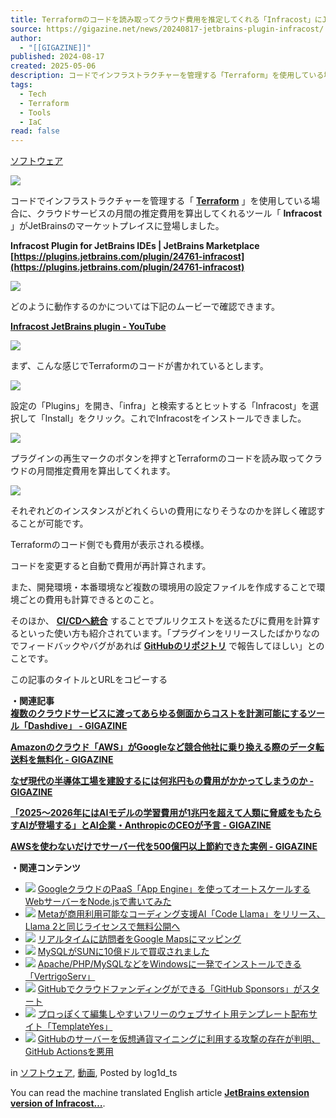 ```yaml
---
title: Terraformのコードを読み取ってクラウド費用を推定してくれる「Infracost」にJetBrains拡張機能版が登場
source: https://gigazine.net/news/20240817-jetbrains-plugin-infracost/
author:
  - "[[GIGAZINE]]"
published: 2024-08-17
created: 2025-05-06
description: コードでインフラストラクチャーを管理する「Terraform」を使用している場合に、クラウドサービスの月間の推定費用を算出してくれるツール「Infracost」がJetBrainsのマーケットプレイスに登場しました。
tags:
  - Tech
  - Terraform
  - Tools
  - IaC
read: false
---
```

[ソフトウェア](https://gigazine.net/news/C4/)

[![](https://i.gzn.jp/img/2024/08/17/jetbrains-plugin-infracost/00_m.png)](https://i.gzn.jp/img/2024/08/17/jetbrains-plugin-infracost/00.png)

  
コードでインフラストラクチャーを管理する「 **[Terraform](https://ja.wikipedia.org/wiki/Terraform)** 」を使用している場合に、クラウドサービスの月間の推定費用を算出してくれるツール「 **Infracost** 」がJetBrainsのマーケットプレイスに登場しました。  
  
**Infracost Plugin for JetBrains IDEs | JetBrains Marketplace  
[https://plugins.jetbrains.com/plugin/24761-infracost](https://plugins.jetbrains.com/plugin/24761-infracost)**  

[![](https://i.gzn.jp/img/2024/08/17/jetbrains-plugin-infracost/snap6838_m.png)](https://plugins.jetbrains.com/plugin/24761-infracost)

  
どのように動作するのかについては下記のムービーで確認できます。  
  
**[Infracost JetBrains plugin - YouTube](https://www.youtube.com/watch?v=kgfkdmUNzEo)**  

![](https://img.youtube.com/vi/kgfkdmUNzEo/maxresdefault.jpg)

  
まず、こんな感じでTerraformのコードが書かれているとします。  

[![](https://i.gzn.jp/img/2024/08/17/jetbrains-plugin-infracost/snap6839_m.png)](https://i.gzn.jp/img/2024/08/17/jetbrains-plugin-infracost/snap6839.png)

  
設定の「Plugins」を開き、「infra」と検索するとヒットする「Infracost」を選択して「Install」をクリック。これでInfracostをインストールできました。  

[![](https://i.gzn.jp/img/2024/08/17/jetbrains-plugin-infracost/snap6841_m.png)](https://i.gzn.jp/img/2024/08/17/jetbrains-plugin-infracost/snap6841.png)

  
プラグインの再生マークのボタンを押すとTerraformのコードを読み取ってクラウドの月間推定費用を算出してくれます。  

[![](https://i.gzn.jp/img/2024/08/17/jetbrains-plugin-infracost/snap6842_m.png)](https://i.gzn.jp/img/2024/08/17/jetbrains-plugin-infracost/snap6842.png)

  
それぞれどのインスタンスがどれくらいの費用になりそうなのかを詳しく確認することが可能です。  

  
Terraformのコード側でも費用が表示される模様。  

  
コードを変更すると自動で費用が再計算されます。  

  
また、開発環境・本番環境など複数の環境用の設定ファイルを作成することで環境ごとの費用も計算できるとのこと。  

  
そのほか、 **[CI/CDへ統合](https://www.infracost.io/docs/integrations/cicd/)** することでプルリクエストを送るたびに費用を計算するといった使い方も紹介されています。「プラグインをリリースしたばかりなのでフィードバックやバグがあれば **[GitHubのリポジトリ](https://github.com/infracost/infracost)** で報告してほしい」とのことです。

この記事のタイトルとURLをコピーする

**・関連記事**  
**[複数のクラウドサービスに渡ってあらゆる側面からコストを計測可能にするツール「Dashdive」 - GIGAZINE](https://gigazine.net/news/20240213-dashdive)**  
  
**[Amazonのクラウド「AWS」がGoogleなど競合他社に乗り換える際のデータ転送料を無料化 - GIGAZINE](https://gigazine.net/news/20240306-aws-free-data-transfer)**  
  
**[なぜ現代の半導体工場を建設するには何兆円もの費用がかかってしまうのか - GIGAZINE](https://gigazine.net/news/20240507-20-billion-semiconductor-fabrication)**  
  
**[「2025～2026年にはAIモデルの学習費用が1兆円を超えて人類に脅威をもたらすAIが登場する」とAI企業・AnthropicのCEOが予言 - GIGAZINE](https://gigazine.net/news/20240416-anthropic-ceo-ai-training-cost)**  
  
**[AWSを使わないだけでサーバー代を500億円以上節約できた実例 - GIGAZINE](https://gigazine.net/news/20230318-cloud-cost)**

**・関連コンテンツ**

- [![](https://i.gzn.jp/img/2018/08/23/nodejs-web-google-app-engine-gcp/00.png)](https://gigazine.net/news/20180823-nodejs-web-google-app-engine-gcp/)
	[GoogleクラウドのPaaS「App Engine」を使ってオートスケールするWebサーバーをNode.jsで書いてみた](https://gigazine.net/news/20180823-nodejs-web-google-app-engine-gcp/)
- [![](https://i.gzn.jp/img/2023/08/25/meta-code-llama/00_m.png)](https://gigazine.net/news/20230825-meta-code-llama/)
	[Metaが商用利用可能なコーディング支援AI「Code Llama」をリリース、Llama 2と同じライセンスで無料公開へ](https://gigazine.net/news/20230825-meta-code-llama/)
- [![](https://i.gzn.jp/img/2006/05/15/gmap/200605_gmap.jpg)](https://gigazine.net/news/20060515_google_maps_access/)
	[リアルタイムに訪問者をGoogle Mapsにマッピング](https://gigazine.net/news/20060515_google_maps_access/)
- [![](https://i.gzn.jp/img/2008/01/17/sun_buys_mysql/Sun_014_m.jpg)](https://gigazine.net/news/20080117_sun_buys_mysql/)
	[MySQLがSUNに10億ドルで買収されました](https://gigazine.net/news/20080117_sun_buys_mysql/)
- [![](https://i.gzn.jp/img/2008/03/24/vertrigoserv/vs00.png)](https://gigazine.net/news/20080324_vertrigoserv/)
	[Apache/PHP/MySQLなどをWindowsに一発でインストールできる「VertrigoServ」](https://gigazine.net/news/20080324_vertrigoserv/)
- [![](https://i.gzn.jp/img/2019/05/24/github-sponsors/00_m.png)](https://gigazine.net/news/20190524-github-sponsors/)
	[GitHubでクラウドファンディングができる「GitHub Sponsors」がスタート](https://gigazine.net/news/20190524-github-sponsors/)
- [![](https://i.gzn.jp/img/2008/07/25/templateyes/top_m.jpg)](https://gigazine.net/news/20080725_templateyes/)
	[プロっぽくて編集しやすいフリーのウェブサイト用テンプレート配布サイト「TemplateYes」](https://gigazine.net/news/20080725_templateyes/)
- [![](https://i.gzn.jp/img/2021/04/05/github-actions-abused-to-cryptocurrency-mining/00.jpg)](https://gigazine.net/news/20210405-github-actions-abused-to-cryptocurrency-mining/)
	[GitHubのサーバーを仮想通貨マイニングに利用する攻撃の存在が判明、GitHub Actionsを悪用](https://gigazine.net/news/20210405-github-actions-abused-to-cryptocurrency-mining/)

in [ソフトウェア](https://gigazine.net/news/C4/), [動画](https://gigazine.net/news/C9/), Posted by log1d\_ts

You can read the machine translated English article **[JetBrains extension version of Infracost…](https://gigazine.net/gsc_news/en/20240817-jetbrains-plugin-infracost)**.